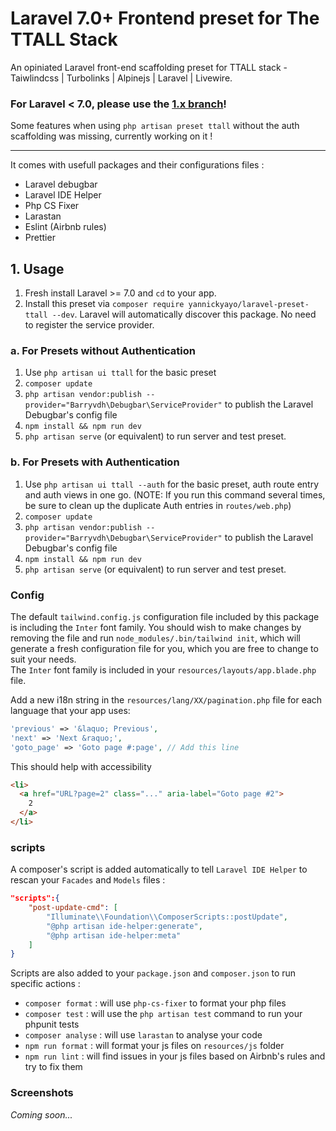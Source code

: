 # Laravel 7.0+ Frontend preset for The TTALL Stack

An opiniated Laravel front-end scaffolding preset for TTALL stack - Taiwlindcss | Turbolinks | Alpinejs | Laravel | Livewire.
<br>

### For Laravel < 7.0, please use the [1.x branch](https://github.com/YannickYayo/laravel-preset-ttall/tree/1.x)!

Some features when using `php artisan preset ttall` without the auth scaffolding was missing, currently working on it !

<hr>

It comes with usefull packages and their configurations files :

- Laravel debugbar
- Laravel IDE Helper
- Php CS Fixer
- Larastan
- Eslint (Airbnb rules)
- Prettier

## 1. Usage

1. Fresh install Laravel >= 7.0 and `cd` to your app.
2. Install this preset via `composer require yannickyayo/laravel-preset-ttall --dev`. Laravel will automatically discover this package. No need to register the service provider.

### a. For Presets without Authentication

1. Use `php artisan ui ttall` for the basic preset
2. `composer update`
3. `php artisan vendor:publish --provider="Barryvdh\Debugbar\ServiceProvider"` to publish the Laravel Debugbar's config file
4. `npm install && npm run dev`
5. `php artisan serve` (or equivalent) to run server and test preset.

### b. For Presets with Authentication

1. Use `php artisan ui ttall --auth` for the basic preset, auth route entry and auth views in one go. (NOTE: If you run this command several times, be sure to clean up the duplicate Auth entries in `routes/web.php`)
2. `composer update`
3. `php artisan vendor:publish --provider="Barryvdh\Debugbar\ServiceProvider"` to publish the Laravel Debugbar's config file
4. `npm install && npm run dev`
5. `php artisan serve` (or equivalent) to run server and test preset.

### Config

The default `tailwind.config.js` configuration file included by this package is including the `Inter` font family. You should wish to make changes by removing the file and run `node_modules/.bin/tailwind init`, which will generate a fresh configuration file for you, which you are free to change to suit your needs.<br>
The `Inter` font family is included in your `resources/layouts/app.blade.php` file.

Add a new i18n string in the `resources/lang/XX/pagination.php` file for each language that your app uses:

```php
'previous' => '&laquo; Previous',
'next' => 'Next &raquo;',
'goto_page' => 'Goto page #:page', // Add this line
```

This should help with accessibility

```html
<li>
  <a href="URL?page=2" class="..." aria-label="Goto page #2">
    2
  </a>
</li>
```

### scripts

A composer's script is added automatically to tell `Laravel IDE Helper` to rescan your `Facades` and `Models` files :

```json
"scripts":{
    "post-update-cmd": [
        "Illuminate\\Foundation\\ComposerScripts::postUpdate",
        "@php artisan ide-helper:generate",
        "@php artisan ide-helper:meta"
    ]
}
```

Scripts are also added to your `package.json` and `composer.json` to run specific actions :

- `composer format` : will use `php-cs-fixer` to format your php files
- `composer test` : will use the `php artisan test` command to run your phpunit tests
- `composer analyse` : will use `larastan` to analyse your code
- `npm run format` : will format your js files on `resources/js` folder
- `npm run lint` : will find issues in your js files based on Airbnb's rules and try to fix them

### Screenshots

_Coming soon..._
